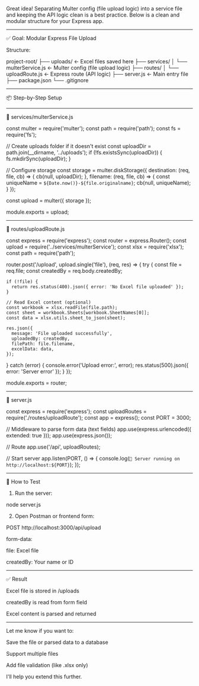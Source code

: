 Great idea! Separating Multer config (file upload logic) into a service file and keeping the API logic clean is a best practice. Below is a clean and modular structure for your Express app.


---

✅ Goal: Modular Express File Upload

Structure:

project-root/
├── uploads/                  ← Excel files saved here
├── services/
│   └── multerService.js      ← Multer config (file upload logic)
├── routes/
│   └── uploadRoute.js        ← Express route (API logic)
├── server.js                 ← Main entry file
├── package.json
└── .gitignore


---

📦 Step-by-Step Setup


---

📁 services/multerService.js

const multer = require('multer');
const path = require('path');
const fs = require('fs');

// Create uploads folder if it doesn't exist
const uploadDir = path.join(__dirname, '../uploads');
if (!fs.existsSync(uploadDir)) {
  fs.mkdirSync(uploadDir);
}

// Configure storage
const storage = multer.diskStorage({
  destination: (req, file, cb) => {
    cb(null, uploadDir);
  },
  filename: (req, file, cb) => {
    const uniqueName = `${Date.now()}-${file.originalname}`;
    cb(null, uniqueName);
  }
});

const upload = multer({ storage });

module.exports = upload;


---

📁 routes/uploadRoute.js

const express = require('express');
const router = express.Router();
const upload = require('../services/multerService');
const xlsx = require('xlsx');
const path = require('path');

router.post('/upload', upload.single('file'), (req, res) => {
  try {
    const file = req.file;
    const createdBy = req.body.createdBy;

    if (!file) {
      return res.status(400).json({ error: 'No Excel file uploaded' });
    }

    // Read Excel content (optional)
    const workbook = xlsx.readFile(file.path);
    const sheet = workbook.Sheets[workbook.SheetNames[0]];
    const data = xlsx.utils.sheet_to_json(sheet);

    res.json({
      message: 'File uploaded successfully',
      uploadedBy: createdBy,
      filePath: file.filename,
      excelData: data,
    });
  } catch (error) {
    console.error('Upload error:', error);
    res.status(500).json({ error: 'Server error' });
  }
});

module.exports = router;


---

📁 server.js

const express = require('express');
const uploadRoutes = require('./routes/uploadRoute');
const app = express();
const PORT = 3000;

// Middleware to parse form data (text fields)
app.use(express.urlencoded({ extended: true }));
app.use(express.json());

// Route
app.use('/api', uploadRoutes);

// Start server
app.listen(PORT, () => {
  console.log(`🚀 Server running on http://localhost:${PORT}`);
});


---

🧪 How to Test

1. Run the server:



node server.js

2. Open Postman or frontend form:

POST http://localhost:3000/api/upload

form-data:

file: Excel file

createdBy: Your name or ID






---

✅ Result

Excel file is stored in /uploads

createdBy is read from form field

Excel content is parsed and returned



---

Let me know if you want to:

Save the file or parsed data to a database

Support multiple files

Add file validation (like .xlsx only)


I'll help you extend this further.

